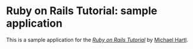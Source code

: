 # Ruby on Rails Tutorial: sample application

This is a sample application for the [*Ruby on Rails Tutorial*](http://railstutorial.org/) by [Michael Hartl](http://michaelhartl.com/).
